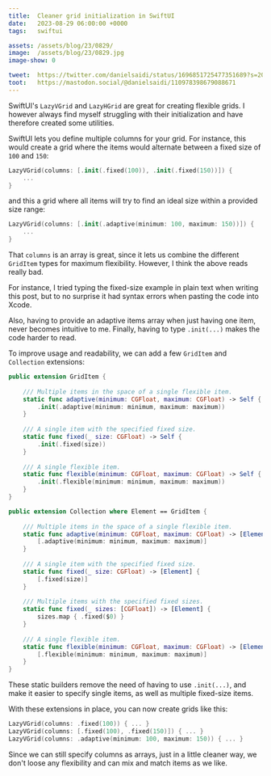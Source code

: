 ```yaml
---
title:  Cleaner grid initialization in SwiftUI
date:   2023-08-29 06:00:00 +0000
tags:   swiftui

assets: /assets/blog/23/0829/
image:  /assets/blog/23/0829.jpg
image-show: 0

tweet:  https://twitter.com/danielsaidi/status/1696851725477351689?s=20
toot:   https://mastodon.social/@danielsaidi/110978398679088671
---
```


SwiftUI's `LazyVGrid` and `LazyHGrid` are great for creating flexible grids. I however always find myself struggling with their initialization and have therefore created some utilities.

SwiftUI lets you define multiple columns for your grid. For instance, this would create a grid where the items would alternate between a fixed size of `100` and `150`:

```swift
LazyVGrid(columns: [.init(.fixed(100)), .init(.fixed(150))]) {
    ...
}
```

and this a grid where all items will try to find an ideal size within a provided size range:

```swift
LazyVGrid(columns: [.init(.adaptive(minimum: 100, maximum: 150))]) {
    ...
}
```

That `columns` is an array is great, since it lets us combine the different `GridItem` types for maximum flexibility. However, I think the above reads really bad.

For instance, I tried typing the fixed-size example in plain text when writing this post, but to no surprise it had syntax errors when pasting the code into Xcode. 

Also, having to provide an adaptive items array when just having one item, never becomes intuitive to me. Finally, having to type `.init(...)` makes the code harder to read.

To improve usage and readability, we can add a few `GridItem` and `Collection` extensions:

```swift
public extension GridItem {
    
    /// Multiple items in the space of a single flexible item.
    static func adaptive(minimum: CGFloat, maximum: CGFloat) -> Self {
        .init(.adaptive(minimum: minimum, maximum: maximum))
    }
    
    /// A single item with the specified fixed size.
    static func fixed(_ size: CGFloat) -> Self {
        .init(.fixed(size))
    }
    
    /// A single flexible item.
    static func flexible(minimum: CGFloat, maximum: CGFloat) -> Self {
        .init(.flexible(minimum: minimum, maximum: maximum))
    }
}

public extension Collection where Element == GridItem {
    
    /// Multiple items in the space of a single flexible item.
    static func adaptive(minimum: CGFloat, maximum: CGFloat) -> [Element] {
        [.adaptive(minimum: minimum, maximum: maximum)]
    }
    
    /// A single item with the specified fixed size.
    static func fixed(_ size: CGFloat) -> [Element] {
        [.fixed(size)]
    }
    
    /// Multiple items with the specified fixed sizes.
    static func fixed(_ sizes: [CGFloat]) -> [Element] {
        sizes.map { .fixed($0) }
    }
    
    /// A single flexible item.
    static func flexible(minimum: CGFloat, maximum: CGFloat) -> [Element] {
        [.flexible(minimum: minimum, maximum: maximum)]
    }
}
```

These static builders remove the need of having to use `.init(...)`, and make it easier to specify single items, as well as multiple fixed-size items.

With these extensions in place, you can now create grids like this:

```swift
LazyVGrid(columns: .fixed(100)) { ... }
LazyVGrid(columns: [.fixed(100), .fixed(150)]) { ... }
LazyVGrid(columns: .adaptive(minimum: 100, maximum: 150)) { ... }
```

Since we can still specify columns as arrays, just in a little cleaner way, we don't loose any flexibility and can mix and match items as we like.